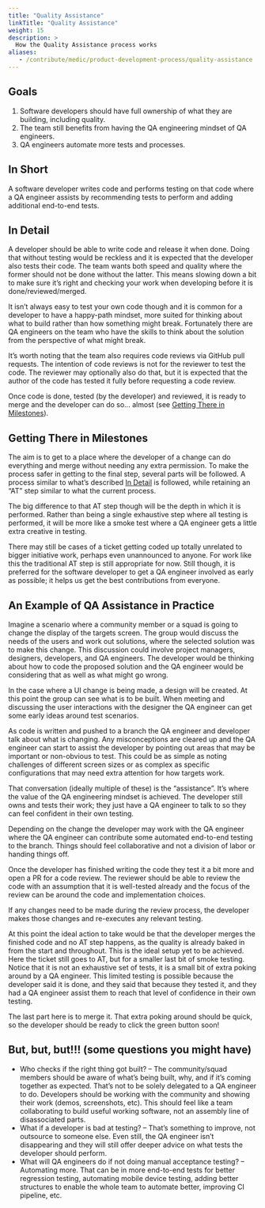 ```yaml
---
title: "Quality Assistance"
linkTitle: "Quality Assistance"
weight: 15
description: >
  How the Quality Assistance process works
aliases:
   - /contribute/medic/product-development-process/quality-assistance
---
```


## Goals
1. Software developers should have full ownership of what they are building, including quality.
1. The team still benefits from having the QA engineering mindset of QA engineers.
1. QA engineers automate more tests and processes.

## In Short
A software developer writes code and performs testing on that code where a QA engineer assists by recommending tests to perform and adding additional end-to-end tests.

## In Detail
A developer should be able to write code and release it when done. Doing that without testing would be reckless and it is expected that the developer also tests their code. The team wants both speed and quality where the former should not be done without the latter. This means slowing down a bit to make sure it’s right and checking your work when developing before it is done/reviewed/merged.

It isn’t always easy to test your own code though and it is common for a developer to have a happy-path mindset, more suited for thinking about what to build rather than how something might break. Fortunately there are QA engineers on the team who have the skills to think about the solution from the perspective of what might break.

It’s worth noting that the team also requires code reviews via GitHub pull requests. The intention of code reviews is not for the reviewer to test the code. The reviewer may optionally also do that, but it is expected that the author of the code has tested it fully before requesting a code review.

Once code is done, tested (by the developer) and reviewed, it is ready to merge and the developer can do so... almost (see [Getting There in Milestones](#getting-there-in-milestones)). 

## Getting There in Milestones
The aim is to get to a place where the developer of a change can do everything and merge without needing any extra permission. To make the process safer in getting to the final step, several parts will be followed. A process similar to what’s described [In Detail](#in-detail) is followed, while retaining an “AT” step similar to what the current process.

The big difference to that AT step though will be the depth in which it is performed. Rather than being a single exhaustive step where all testing is performed, it will be more like a smoke test where a QA engineer gets a little extra creative in testing.

There may still be cases of a ticket getting coded up totally unrelated to bigger initiative work, perhaps even unannounced to anyone. For work like this the traditional AT step is still appropriate for now. Still though, it is preferred for the software developer to get a QA engineer involved as early as possible; it helps us get the best contributions from everyone.

## An Example of QA Assistance in Practice
Imagine a scenario where a community member or a squad is going to change the display of the targets screen. The group would discuss the needs of the users and work out solutions, where the selected solution was to make this change. This discussion could involve project managers, designers, developers, and QA engineers. The developer would be thinking about how to code the proposed solution and the QA engineer would be considering that as well as what might go wrong.

In the case where a UI change is being made, a design will be created. At this point the group can see what is to be built. When meeting and discussing the user interactions with the designer the QA engineer can get some early ideas around test scenarios.

As code is written and pushed to a branch the QA engineer and developer talk about what is changing. Any misconceptions are cleared up and the QA engineer can start to assist the developer by pointing out areas that may be important or non-obvious to test. This could be as simple as noting challenges of different screen sizes or as complex as specific configurations that may need extra attention for how targets work.

That conversation (ideally multiple of these) is the “assistance”. It’s where the value of the QA engineering mindset is achieved. The developer still owns and tests their work; they just have a QA engineer to talk to so they can feel confident in their own testing.

Depending on the change the developer may work with the QA engineer where the QA engineer can contribute some automated end-to-end testing to the branch. Things should feel collaborative and not a division of labor or handing things off.

Once the developer has finished writing the code they test it a bit more and open a PR for a code review. The reviewer should be able to review the code with an assumption that it is well-tested already and the focus of the review can be around the code and implementation choices.

If any changes need to be made during the review process, the developer makes those changes and re-executes any relevant testing.

At this point the ideal action to take would be that the developer merges the finished code and no AT step happens, as the quality is already baked in from the start and throughout. This is the ideal setup yet to be achieved. Here the ticket still goes to AT, but for a smaller last bit of smoke testing. Notice that it is not an exhaustive set of tests, it is a small bit of extra poking around by a QA engineer. This limited testing is possible because the developer said it is done, and they said that because they tested it, and they had a QA engineer assist them to reach that level of confidence in their own testing.

The last part here is to merge it. That extra poking around should be quick, so the developer should be ready to click the green button soon!

## But, but, but!!! (some questions you might have)
- Who checks if the right thing got built? – The community/squad members should be aware of what’s being built, why, and if it’s coming together as expected. That’s not to be solely delegated to a QA engineer to do. Developers should be working with the community and showing their work (demos, screenshots, etc). This should feel like a team collaborating to build useful working software, not an assembly line of disassociated parts.
- What if a developer is bad at testing? – That’s something to improve, not outsource to someone else. Even still, the QA engineer isn’t disappearing and they will still offer deeper advice on what tests the developer should perform.
- What will QA engineers do if not doing manual acceptance testing? – Automating more. That can be in more end-to-end tests for better regression testing, automating mobile device testing, adding better structures to enable the whole team to automate better, improving CI pipeline, etc.
